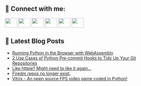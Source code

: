 ## 🔎 Connect with me:
[<img height="32" width="40" src="https://cdn.jsdelivr.net/npm/simple-icons@v5/icons/telegram.svg" />](https://t.me/bullbesh)
[<img height="32" width="40" src="https://cdn.jsdelivr.net/npm/simple-icons@v5/icons/vk.svg" />](https://vk.com/bullbesh)
[<img height="32" width="40" src="https://cdn.jsdelivr.net/npm/simple-icons@v5/icons/twitter.svg" />](https://twitter.com/bullbesh1)
[<img height="32" width="40" src="https://cdn.jsdelivr.net/npm/simple-icons@v5/icons/instagram.svg" />](https://www.instagram.com/bullbesh)
[<img height="32" width="40" src="https://cdn.jsdelivr.net/npm/simple-icons@v5/icons/reddit.svg" />](https://www.reddit.com/user/bullbesh)
[<img height="32" width="40" src="https://cdn.jsdelivr.net/npm/simple-icons@v5/icons/youtube.svg" />](https://www.youtube.com/channel/UCtfjRs6uzgq5mfm8S06WTcg)

## 📕 Latest Blog Posts
<!-- BLOG-POST-LIST:START -->
- [Running Python in the Browser with WebAssembly](https://www.reddit.com/r/Python/comments/u47p54/running_python_in_the_browser_with_webassembly/)
- [2 Use Cases of Python Pre-commit Hooks to Tidy Up Your Git Repositories](https://www.reddit.com/r/Python/comments/u47kk6/2_use_cases_of_python_precommit_hooks_to_tidy_up/)
- [Like httpie? Might need to like it again...](https://www.reddit.com/r/Python/comments/u46vhe/like_httpie_might_need_to_like_it_again/)
- [Firedm repos no longer exist.](https://www.reddit.com/r/Python/comments/u44t8y/firedm_repos_no_longer_exist/)
- [Vitrix - An open source FPS video game coded in Python!](https://www.reddit.com/r/Python/comments/u43oxi/vitrix_an_open_source_fps_video_game_coded_in/)
<!-- BLOG-POST-LIST:END -->
